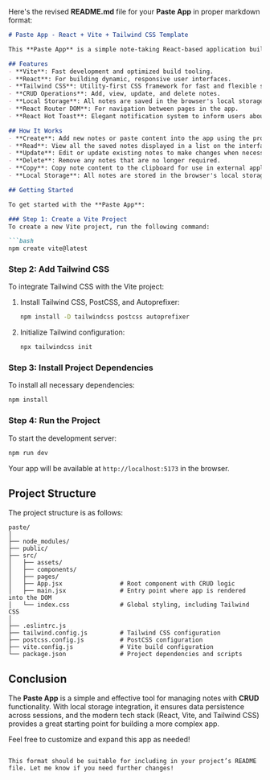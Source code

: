 Here's the revised **README.md** file for your **Paste App** in proper markdown format:

```markdown
# Paste App - React + Vite + Tailwind CSS Template

This **Paste App** is a simple note-taking React-based application built using **Vite** and styled with **Tailwind CSS**. The app allows users to perform **CRUD (Create, Read, Update, Delete)** operations on notes. You can add new notes, paste content, copy notes, and all the data is stored persistently in the browser's **local storage**.

## Features
- **Vite**: Fast development and optimized build tooling.
- **React**: For building dynamic, responsive user interfaces.
- **Tailwind CSS**: Utility-first CSS framework for fast and flexible styling.
- **CRUD Operations**: Add, view, update, and delete notes.
- **Local Storage**: All notes are saved in the browser's local storage, so data persists even after refreshing or closing the browser.
- **React Router DOM**: For navigation between pages in the app.
- **React Hot Toast**: Elegant notification system to inform users about actions taken.

## How It Works
- **Create**: Add new notes or paste content into the app using the provided input area.
- **Read**: View all the saved notes displayed in a list on the interface.
- **Update**: Edit or update existing notes to make changes when necessary.
- **Delete**: Remove any notes that are no longer required.
- **Copy**: Copy note content to the clipboard for use in external applications.
- **Local Storage**: All notes are stored in the browser's local storage, ensuring persistence even after the page is reloaded or the browser is closed and reopened.

## Getting Started

To get started with the **Paste App**:

### Step 1: Create a Vite Project
To create a new Vite project, run the following command:

```bash
npm create vite@latest
```

### Step 2: Add Tailwind CSS
To integrate Tailwind CSS with the Vite project:

1. Install Tailwind CSS, PostCSS, and Autoprefixer:

   ```bash
   npm install -D tailwindcss postcss autoprefixer
   ```

2. Initialize Tailwind configuration:

   ```bash
   npx tailwindcss init
   ```

### Step 3: Install Project Dependencies
To install all necessary dependencies:

```bash
npm install
```

### Step 4: Run the Project
To start the development server:

```bash
npm run dev
```

Your app will be available at `http://localhost:5173` in the browser.

## Project Structure
The project structure is as follows:

```
paste/
│
├── node_modules/
├── public/
├── src/
│   ├── assets/
│   ├── components/
│   ├── pages/
│   ├── App.jsx                # Root component with CRUD logic
│   ├── main.jsx               # Entry point where app is rendered into the DOM
│   └── index.css              # Global styling, including Tailwind CSS
│
├── .eslintrc.js
├── tailwind.config.js         # Tailwind CSS configuration
├── postcss.config.js          # PostCSS configuration
├── vite.config.js             # Vite build configuration
└── package.json               # Project dependencies and scripts
```

## Conclusion

The **Paste App** is a simple and effective tool for managing notes with **CRUD** functionality. With local storage integration, it ensures data persistence across sessions, and the modern tech stack (React, Vite, and Tailwind CSS) provides a great starting point for building a more complex app. 

Feel free to customize and expand this app as needed!
```

This format should be suitable for including in your project’s README file. Let me know if you need further changes!
